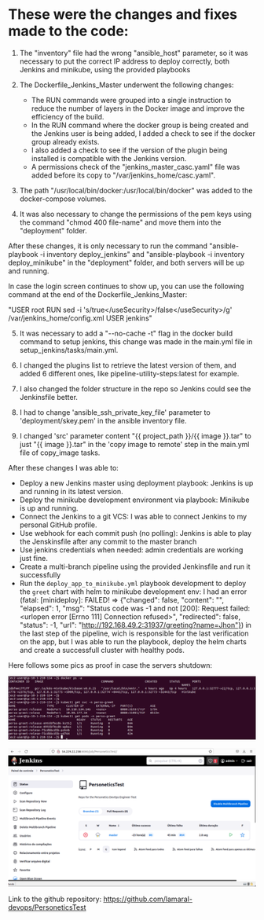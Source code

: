 # These were the changes and fixes made to the code:

1. The "inventory" file had the wrong "ansible_host" parameter, so it was necessary to put the correct IP address
to deploy correctly, both Jenkins and minikube, using the provided playbooks

2. The Dockerfile_Jenkins_Master underwent the following changes:
   - The RUN commands were grouped into a single instruction to reduce the number of layers in the Docker image and improve the efficiency of the build.
   - In the RUN command where the docker group is being created and the Jenkins user is being added, I added a check to see if the docker group already exists.
   - I also added a check to see if the version of the plugin being installed is compatible with the Jenkins version.
   - A permissions check of the "jenkins_master_casc.yaml" file was added before its copy to "/var/jenkins_home/casc.yaml".

3. The path "/usr/local/bin/docker:/usr/local/bin/docker" was added to the docker-compose volumes.

4. It was also necessary to change the permissions of the pem keys using the command "chmod 400 file-name" and move them into the "deployment" folder.

After these changes, it is only necessary to run the command "ansible-playbook -i inventory deploy_jenkins" and "ansible-playbook -i inventory deploy_minikube" in the "deployment" folder, and both servers will be up and running.

In case the login screen continues to show up, you can use the following command at the end of the Dockerfile_Jenkins_Master:

"USER root
RUN sed -i 's/<useSecurity>true<\/useSecurity>/<useSecurity>false<\/useSecurity>/g' /var/jenkins_home/config.xml
USER jenkins"

5. It was necessary to add a "--no-cache -t" flag in the docker build command to setup jenkins, this change was made in the main.yml file in setup_jenkins/tasks/main.yml.

6. I changed the plugins list to retrieve the latest version of them, and added 6 different ones, like pipeline-utility-steps:latest for example.

7. I also changed the folder structure in the repo so Jenkins could see the Jenkinsfile better.

8. I had to change 'ansible_ssh_private_key_file' parameter to 'deployment/skey.pem' in the ansible inventory file.

9. I changed 'src' parameter content "{{ project_path }}/{{ image }}.tar" to just "{{ image }}.tar" in the 'copy image to remote' step in the main.yml file of copy_image tasks.

After these changes I was able to:

- Deploy a new Jenkins master using deployment playbook: Jenkins is up and running in its latest version.
- Deploy the minikube development environment via playbook: Minikube is up and running.
- Connect the Jenkins to a git VCS: I was able to connect Jenkins to my personal GitHub profile.
- Use webhook for each commit push (no polling): Jenkins is able to play the Jenskinsfile after any commit to the master branch
- Use jenkins credentials when needed: admin credentials are working just fine.
- Create a multi-branch pipeline using the provided Jenkinsfile and run it successfully
- Run the `deploy_app_to_minikube.yml` playbook development to deploy the `greet` chart with helm to minikube development env: I had an error (fatal: [minideploy]: FAILED! => {"changed": false, "content": "", "elapsed": 1, "msg": "Status code was -1 and not [200]: Request failed: <urlopen error [Errno 111] Connection refused>", "redirected": false, "status": -1, "url": "http://192.168.49.2:31937/greeting?name=Jhon"}) in the last step of the pipeline, wich is responsible for the last verification on the app, but I was able to run the playbook, deploy the helm charts and create a successfull cluster with healthy pods.

Here follows some pics as proof in case the servers shutdown:

![Alt text](image.png)

![Alt text](image-1.png)

Link to the github repository: https://github.com/lamaral-devops/PersoneticsTest